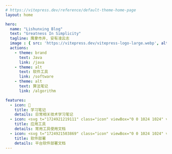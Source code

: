 ```yaml
---
# https://vitepress.dev/reference/default-theme-home-page
layout: home

hero:
  name: "Lishunxing Blog"
  text: "Greatness In Simplicity"
  tagline: 鹰豢市井, 安有凌云志
  image : { src: 'https://vitepress.dev/vitepress-logo-large.webp', alt: 'vitepress' }
  actions:
    - theme: brand
      text: Java
      link: /java
    - theme: alt
      text: 软件工具
      link: /software
    - theme: alt
      text: 算法笔记
      link: /algorithm

features:
  - icon: 📝
    title: 学习笔记
    details: 日常相关技术学习笔记
  - icon: <svg t="1724921219111" class="icon" viewBox="0 0 1024 1024" version="1.1" xmlns="http://www.w3.org/2000/svg" p-id="8879" width="200" height="200"><path d="M512 1024C230.4 1024 0 793.6 0 512S230.4 0 512 0s512 230.4 512 512-230.4 512-512 512z" fill="#9478B5" p-id="8880"></path><path d="M1024 512c0-35.208-3.6-69.616-10.456-102.88L640.76 225.952l-110.056-0.992-3.944 149.024-107.44-121.664-45.456 98.352-1.032 431.928 198.624 237.816C825.296 990.696 1024 773.488 1024 512z" fill="#5C4987" p-id="8881"></path><path d="M461.328 728.52H376.36v22.752h85.056v-22.776l-0.088 0.024" fill="#AEABAA" p-id="8882"></path><path d="M377.44 757.768v5.384c0 20.672 16.912 37.584 37.584 37.584h9.888c20.672 0 37.584-16.912 37.584-37.584v-5.384H377.44z" fill="#F18E9C" p-id="8883"></path><path d="M464.576 724.184l0.088 0.016V354.32h-85.056v369.864z" fill="#DD9D00" p-id="8884"></path><path d="M524.656 803.992h116.728V227.656h-116.728v576.336z m34.608-19.736c-7.008 0-12.688-5.68-12.688-12.688s5.68-12.68 12.688-12.68a12.686 12.686 0 1 1 0 25.368" fill="#F7BE15" p-id="8885"></path><path d="M641.376 810.128h-116.728l-6.136-6.144V227.656l6.136-6.144h116.728l6.144 6.144v576.328l-6.144 6.144z m-110.584-12.288h104.448V233.8h-104.448v564.04z m28.472-7.44c-10.376 0-18.824-8.448-18.824-18.832 0-10.392 8.44-18.832 18.824-18.832 10.376 0 18.824 8.448 18.824 18.832s-8.448 18.832-18.824 18.832m0-25.376a6.552 6.552 0 0 0-6.544 6.544c0 3.6 2.936 6.536 6.544 6.536a6.55 6.55 0 0 0 6.544-6.536c0-3.6-2.936-6.544-6.544-6.544M424.912 810.128h-9.888c-24.112 0-43.728-19.616-43.728-43.728V351.072l6.144-6.144h85.056l6.136 6.144V766.4c0 24.112-19.608 43.728-43.72 43.728m-41.336-452.912V766.4c0 17.336 14.112 31.44 31.448 31.44h9.888c17.336 0 31.448-14.104 31.448-31.44V357.216h-72.784z" fill="#474341" p-id="8886"></path><path d="M419.968 257.104l-42.528 93.968h85.056z" fill="#F3D8C2" p-id="8887"></path><path d="M462.496 357.216H377.44l-5.592-8.68 42.528-93.968h11.192l42.528 93.968-5.6 8.68z m-75.536-12.288h66.016L419.968 272l-33.008 72.928z" fill="#474341" p-id="8888"></path><path d="M435.504 295.72H404.44a4.306 4.306 0 0 1 0-8.608h31.064a4.306 4.306 0 0 1 0 8.608M463.72 757.544h-86.28a4.306 4.306 0 0 1 0-8.608h86.28a4.306 4.306 0 0 1 0 8.608M463.72 729.352h-86.28a4.306 4.306 0 0 1 0-8.608h86.28a4.306 4.306 0 0 1 0 8.608" fill="#474341" p-id="8889"></path><path d="M404.44 691.768a4.3 4.3 0 0 1-4.304-4.304V530.2a4.3 4.3 0 0 1 4.304-4.304 4.3 4.3 0 0 1 4.304 4.304v157.264a4.306 4.306 0 0 1-4.304 4.304M404.44 513.536a4.3 4.3 0 0 1-4.304-4.304V441.08a4.306 4.306 0 0 1 8.608 0v68.152a4.306 4.306 0 0 1-4.304 4.304M404.44 430.312a4.3 4.3 0 0 1-4.304-4.304v-56.784a4.3 4.3 0 0 1 4.304-4.296 4.3 4.3 0 0 1 4.304 4.296v56.784a4.306 4.306 0 0 1-4.304 4.304M435.504 693.016a4.3 4.3 0 0 1-4.304-4.304v-33.12c0-2.376 1.928-4.296 4.304-4.296s4.304 1.92 4.304 4.296v33.12a4.306 4.306 0 0 1-4.304 4.304M435.496 637.744c-2.296 0-4.2-1.808-4.288-4.128-0.792-19.88-1.432-39.76-1.872-59.64a4.304 4.304 0 0 1 4.2-4.392c2.584 0.16 4.344 1.84 4.4 4.208 0.44 19.832 1.064 39.664 1.864 59.488a4.31 4.31 0 0 1-4.12 4.472h-0.184v-0.008zM433.248 558.544a4.312 4.312 0 0 1-4.304-4.232c-0.96-58.808-0.2-121.136 2.256-185.24 0.088-2.368 2.088-4.192 4.464-4.136a4.296 4.296 0 0 1 4.128 4.464c-2.456 63.952-3.208 126.12-2.248 184.776a4.302 4.302 0 0 1-4.224 4.368h-0.072z" fill="#B77917" p-id="8890"></path><path d="M641.848 261.4H599.36a4.306 4.306 0 0 1 0-8.608h42.488a4.306 4.306 0 0 1 0 8.608M641.848 280.824H620.6a4.306 4.306 0 0 1 0-8.608h21.248a4.306 4.306 0 0 1 0 8.608M641.848 300.24H620.6a4.306 4.306 0 0 1 0-8.608h21.248a4.306 4.306 0 0 1 0 8.608M641.848 319.664H620.6a4.306 4.306 0 0 1 0-8.608h21.248a4.306 4.306 0 0 1 0 8.608M641.848 339.08H620.6a4.306 4.306 0 0 1 0-8.608h21.248a4.306 4.306 0 0 1 0 8.608M641.848 370.4H599.36a4.306 4.306 0 0 1 0-8.608h42.488a4.306 4.306 0 0 1 0 8.608M641.848 389.824H620.6a4.306 4.306 0 0 1 0-8.608h21.248a4.306 4.306 0 0 1 0 8.608M641.848 409.24H620.6a4.306 4.306 0 0 1 0-8.608h21.248a4.306 4.306 0 0 1 0 8.608M641.848 428.664H620.6a4.306 4.306 0 0 1 0-8.608h21.248a4.306 4.306 0 0 1 0 8.608M641.848 448.08H620.6a4.306 4.306 0 0 1 0-8.608h21.248a4.306 4.306 0 0 1 0 8.608M641.848 479.4H599.36a4.306 4.306 0 0 1 0-8.608h42.488a4.306 4.306 0 0 1 0 8.608M641.848 498.824H620.6a4.306 4.306 0 0 1 0-8.608h21.248a4.306 4.306 0 0 1 0 8.608M641.848 518.24H620.6a4.306 4.306 0 0 1 0-8.608h21.248a4.306 4.306 0 0 1 0 8.608M641.848 537.664H620.6a4.306 4.306 0 0 1 0-8.608h21.248a4.306 4.306 0 0 1 0 8.608M641.848 557.088H620.6a4.306 4.306 0 0 1 0-8.608h21.248a4.306 4.306 0 0 1 0 8.608M641.848 588.4H599.36a4.306 4.306 0 0 1 0-8.608h42.488a4.306 4.306 0 0 1 0 8.608M641.848 607.824H620.6a4.306 4.306 0 0 1 0-8.608h21.248a4.306 4.306 0 0 1 0 8.608M641.848 627.24H620.6a4.306 4.306 0 0 1 0-8.608h21.248a4.306 4.306 0 0 1 0 8.608M641.848 646.664H620.6a4.306 4.306 0 0 1 0-8.608h21.248a4.306 4.306 0 0 1 0 8.608M641.848 666.088H620.6a4.306 4.306 0 0 1 0-8.608h21.248a4.306 4.306 0 0 1 0 8.608M641.848 697.408H599.36a4.306 4.306 0 0 1 0-8.608h42.488a4.306 4.306 0 0 1 0 8.608M641.848 716.824H620.6a4.306 4.306 0 0 1 0-8.608h21.248a4.306 4.306 0 0 1 0 8.608M641.848 736.24H620.6a4.306 4.306 0 0 1 0-8.608h21.248a4.306 4.306 0 0 1 0 8.608M641.848 755.664H620.6a4.306 4.306 0 0 1 0-8.608h21.248a4.306 4.306 0 0 1 0 8.608M641.848 775.088H620.6a4.306 4.306 0 0 1 0-8.608h21.248a4.306 4.306 0 0 1 0 8.608" fill="#474341" p-id="8891"></path></svg>
    title: 应用工具
    details: 常用工具使用文档
  - icon: <svg t="1724921503869" class="icon" viewBox="0 0 1024 1024" version="1.1" xmlns="http://www.w3.org/2000/svg" p-id="14382" width="200" height="200"><path d="M512 512m-512 0a512 512 0 1 0 1024 0 512 512 0 1 0-1024 0Z" fill="#0FA37F" p-id="14383"></path><path d="M257.76128 293.03808a1.7408 1.7408 0 0 0-1.7408 1.78176v206.3872c0 0.96256 0.74752 1.77152 1.7408 1.77152H462.6432a1.7408 1.7408 0 0 0 1.77152-1.77152V294.78912a1.7408 1.7408 0 0 0-1.77152-1.7408H257.76128z" fill="#FFFFFF" p-id="14384"></path><path d="M632.91392 256.83968a2.56 2.56 0 0 0-3.61472-0.08192L487.15776 392.05888a2.56 2.56 0 0 0-0.1536 3.61472l134.37952 143.23712a2.56 2.56 0 0 0 3.61472 0.11264l142.17216-135.30112a2.62144 2.62144 0 0 0 0.09216-3.61472l-134.3488-143.29856v0.03072z" fill="#FFC200" p-id="14385"></path><path d="M257.76128 558.05952a1.7408 1.7408 0 0 0-1.7408 1.81248v206.37696c0 0.99328 0.74752 1.7408 1.7408 1.7408H462.6432a1.7408 1.7408 0 0 0 1.77152-1.7408V559.872a1.7408 1.7408 0 0 0-1.77152-1.78176H257.76128v-0.03072zM524.70784 558.05952a1.80224 1.80224 0 0 0-1.80224 1.78176v206.37696c0.03072 0.9728 0.8192 1.7408 1.80224 1.7408H729.6a1.7408 1.7408 0 0 0 1.7408-1.7408V559.84128a1.80224 1.80224 0 0 0-1.7408-1.78176H524.6976z" fill="#FFFFFF" p-id="14386"></path></svg>
    title: 软件部署
    details: 平台软件部署文档
---
```

<style>
:root {
  --vp-home-hero-name-color: transparent;
  --vp-home-hero-name-background: -webkit-linear-gradient(120deg, #bd34fe 30%, #41d1ff);

  --vp-home-hero-image-background-image: linear-gradient(-45deg, #bd34fe 50%, #47caff 50%);
  --vp-home-hero-image-filter: blur(44px);
}

@media (min-width: 640px) {
  :root {
    --vp-home-hero-image-filter: blur(56px);
  }
}

@media (min-width: 960px) {
  :root {
    --vp-home-hero-image-filter: blur(68px);
  }
}
</style>
